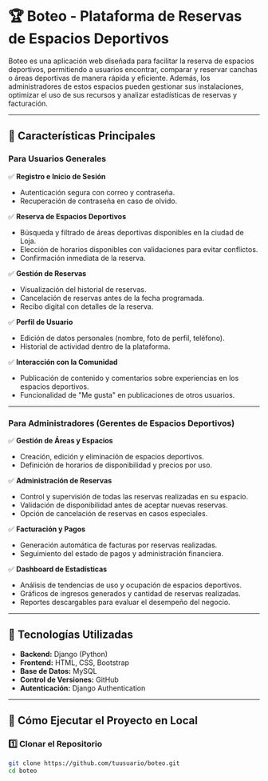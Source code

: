 # 🏆 Boteo - Plataforma de Reservas de Espacios Deportivos  

Boteo es una aplicación web diseñada para facilitar la reserva de espacios deportivos, permitiendo a usuarios encontrar, comparar y reservar canchas o áreas deportivas de manera rápida y eficiente. Además, los administradores de estos espacios pueden gestionar sus instalaciones, optimizar el uso de sus recursos y analizar estadísticas de reservas y facturación.

---

## 🚀 **Características Principales**  

### **Para Usuarios Generales**  
✅ **Registro e Inicio de Sesión**  
- Autenticación segura con correo y contraseña.  
- Recuperación de contraseña en caso de olvido.  

✅ **Reserva de Espacios Deportivos**  
- Búsqueda y filtrado de áreas deportivas disponibles en la ciudad de Loja.  
- Elección de horarios disponibles con validaciones para evitar conflictos.  
- Confirmación inmediata de la reserva.  

✅ **Gestión de Reservas**  
- Visualización del historial de reservas.  
- Cancelación de reservas antes de la fecha programada.  
- Recibo digital con detalles de la reserva.  

✅ **Perfil de Usuario**  
- Edición de datos personales (nombre, foto de perfil, teléfono).  
- Historial de actividad dentro de la plataforma.  

✅ **Interacción con la Comunidad**  
- Publicación de contenido y comentarios sobre experiencias en los espacios deportivos.  
- Funcionalidad de "Me gusta" en publicaciones de otros usuarios.  

---

### **Para Administradores (Gerentes de Espacios Deportivos)**  
✅ **Gestión de Áreas y Espacios**  
- Creación, edición y eliminación de espacios deportivos.  
- Definición de horarios de disponibilidad y precios por uso.  

✅ **Administración de Reservas**  
- Control y supervisión de todas las reservas realizadas en su espacio.  
- Validación de disponibilidad antes de aceptar nuevas reservas.  
- Opción de cancelación de reservas en casos especiales.  

✅ **Facturación y Pagos**  
- Generación automática de facturas por reservas realizadas.  
- Seguimiento del estado de pagos y administración financiera.  

✅ **Dashboard de Estadísticas**  
- Análisis de tendencias de uso y ocupación de espacios deportivos.  
- Gráficos de ingresos generados y cantidad de reservas realizadas.  
- Reportes descargables para evaluar el desempeño del negocio.  

---

## 🔧 **Tecnologías Utilizadas**  
- **Backend:** Django (Python)  
- **Frontend:** HTML, CSS, Bootstrap  
- **Base de Datos:** MySQL  
- **Control de Versiones:** GitHub  
- **Autenticación:** Django Authentication  

---

## 📌 **Cómo Ejecutar el Proyecto en Local**  

### **1️⃣ Clonar el Repositorio**  
```sh
git clone https://github.com/tuusuario/boteo.git
cd boteo
